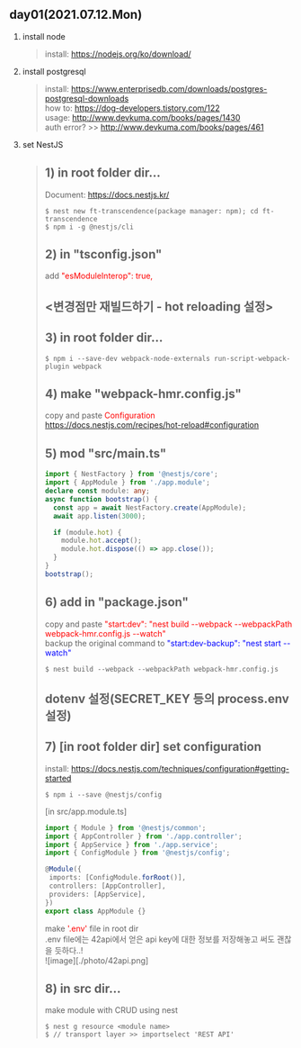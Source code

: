 ## day01(2021.07.12.Mon)

1. install node
   >install: https://nodejs.org/ko/download/<br>
2. install postgresql
   > install: https://www.enterprisedb.com/downloads/postgres-postgresql-downloads<br>
   > how to: https://dog-developers.tistory.com/122<br>
   > usage: http://www.devkuma.com/books/pages/1430<br>
   > auth error? >> http://www.devkuma.com/books/pages/461<br>
3. set NestJS
   > ## 1) in root folder dir...<br>
   > Document: https://docs.nestjs.kr/
   > <console command>
   > ```
   > $ nest new ft-transcendence(package manager: npm); cd ft-transcendence
   > $ npm i -g @nestjs/cli
   > ```
   > ## 2) in "tsconfig.json"
   > add <span style="color:red">"esModuleInterop": true, </span><br>
   >## <변경점만 재빌드하기 - hot reloading 설정>
   >## 3) in root folder dir...<br>
   > ```
   > $ npm i --save-dev webpack-node-externals run-script-webpack-plugin webpack
   > ```
   >## 4) make "webpack-hmr.config.js"
   > copy and paste <span style="color:red"> Configuration </span><br>
   > https://docs.nestjs.com/recipes/hot-reload#configuration
   > 
   >## 5) mod "src/main.ts"
   > ```typescript
   > import { NestFactory } from '@nestjs/core';
   > import { AppModule } from './app.module';
   > declare const module: any;
   > async function bootstrap() {
   >   const app = await NestFactory.create(AppModule);
   >   await app.listen(3000);
   >
   >   if (module.hot) {
   >     module.hot.accept();
   >     module.hot.dispose(() => app.close());
   >   }
   > }
   >bootstrap();
   >
   > ```
   >## 6) add in "package.json"
   > copy and paste <span style="color:red"> "start:dev": "nest build --webpack --webpackPath webpack-hmr.config.js --watch" </span><br>
   > backup the original command to <span style="color:blue"> "start:dev-backup": "nest start --watch" </span><br>
   > ```
   > $ nest build --webpack --webpackPath webpack-hmr.config.js
   > ```
   >## dotenv 설정(SECRET_KEY 등의 process.env 설정)
   >## 7) [in root folder dir] set configuration<br>
   >install: https://docs.nestjs.com/techniques/configuration#getting-started
   >```
   > $ npm i --save @nestjs/config
   >```
   >[in src/app.module.ts]
   > ```typescript
   > import { Module } from '@nestjs/common';
   >import { AppController } from './app.controller';
   >import { AppService } from './app.service';
   >import { ConfigModule } from '@nestjs/config';
   >
   >@Module({
   >  imports: [ConfigModule.forRoot()],
   >  controllers: [AppController],
   >  providers: [AppService],
   >})
   >export class AppModule {}
   >```
   >make <span style="color:red">'.env'</span> file in root dir<br>
   > .env file에는 42api에서 얻은 api key에 대한 정보를 저장해놓고 써도 괜찮을 듯하다..!<br>
   > ![image][./photo/42api.png]
   >## 8) in src dir...<br>
   >make module with CRUD using nest
   >```
   >$ nest g resource <module name>
   >$ // transport layer >> importselect 'REST API'
   >```


